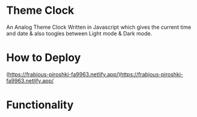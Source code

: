 # Theme Clock
An Analog Theme Clock Written in Javascript which gives the current time and date & also toogles between Light mode & Dark mode.

# How to Deploy
(https://frabjous-piroshki-fa9963.netlify.app/)https://frabjous-piroshki-fa9963.netlify.app/

# Functionality
